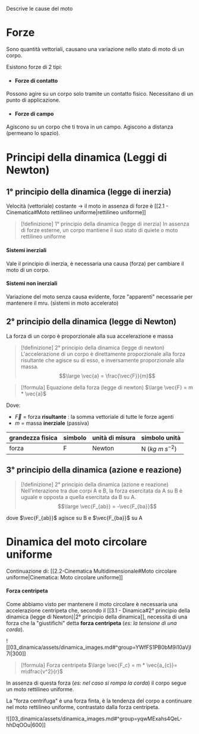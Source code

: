 Descrive le cause del moto

# Forze
Sono quantità vettoriali, causano una variazione nello stato di moto di un corpo.

Esistono forze di 2 tipi:

- #### Forze di contatto
Possono agire su un corpo solo tramite un contatto fisico. Necessitano di un punto di applicazione.

- #### Forze di campo
Agiscono su un corpo che ti trova in un campo. Agiscono a distanza (permeano lo spazio).


# Principi della dinamica (Leggi di Newton)

## 1° principio della dinamica (legge di inerzia)
Velocità (vettoriale) costante $\rightarrow$ il moto in assenza di forze è [[2.1 - Cinematica#Moto rettilineo uniforme|rettilineo uniforme]]


> [!definizione]  1° principio della dinamica (legge di inerzia)
> In assenza di forze esterne, un corpo mantiene il suo stato di quiete o moto rettilineo uniforme

#### Sistemi inerziali
Vale il principio di inerzia, è necessaria una causa (forza) per cambiare il moto di un corpo.

#### Sistemi non inerziali
Variazione del moto senza causa evidente, forze "apparenti" necessarie per mantenere il mru. (sistemi in moto accelerato)

## 2° principio della dinamica (legge di Newton)
La forza di un corpo è proporzionale alla sua accelerazione e massa

> [!definizione]  2° principio della dinamica (legge di newton)
> L'accelerazione di un corpo è direttamente proporzionale alla forza risultante che agisce su di esso, e inversamente proporzionale alla massa.  $$\large \vec{a} = \frac{\vec{F}}{m}$$

> [!formula]  Equazione della forza (legge di newton)
> $\large \vec{F} = m * \vec{a}$

Dove:
- $\vec{F}$ = forza **risultante** : la somma vettoriale di tutte le forze agenti
- $m$ = massa **inerziale** (passiva)

| grandezza fisica | simbolo | unità di misura | simbolo unità |
|--|--|--|--|
| forza | F | Newton  | N ($kg\ m\ s^{-2}$) |

## 3° principio della dinamica (azione e reazione)

> [!definizione]  2° principio della dinamica (azione e reazione)
> Nell’interazione tra due corpi A e B, la forza esercitata da A su B è uguale e opposta a quella esercitata da B su A. $$\large \vec{F_{ab}} = -\vec{F_{ba}}$$

dove $\vec{F_{ab}}$ agisce su B e $\vec{F_{ba}}$ su A


# Dinamica del moto circolare uniforme

Continuazione di: [[2.2-Cinematica Multidimensionale#Moto circolare uniforme|Cinematica: Moto circolare uniforme]]

#### Forza centripeta
Come abbiamo visto per mantenere il moto circolare è necessaria una accelerazione centripeta che, secondo il [[3.1 - Dinamica#2° principio della dinamica (legge di Newton)|2° principio della dinamica]], necessita di una forza che la "giustifichi" detta **forza centripeta** (*es: la tensione di una corda*).

![[03_dinamica/assets/dinamica_images.md#^group=YWfFS1PB0bM9i10aVjI7I|300]]

> [!formula]  Forza centripeta
> $\large \vec{F_c} = m * \vec{a_{c}}= m\dfrac{v^2}{r}$

In assenza di questa forza (*es: nel caso si rompa la corda*) il corpo segue un moto rettilineo uniforme.

La "forza centrifuga" è una forza finta, è la tendenza del corpo a continuare nel moto rettilineo uniforme, contrastato dalla forza centripeta.

![[03_dinamica/assets/dinamica_images.md#^group=yqwMExahs4QeL-hhDqOOu|600]]

